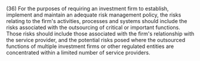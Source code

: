 (36) For the purposes of requiring an investment firm to establish, implement and maintain an adequate risk management policy, the risks relating to the firm's activities, processes and systems should include the risks associated with the outsourcing of critical or important functions. Those risks should include those associated with the firm's relationship with the service provider, and the potential risks posed where the outsourced functions of multiple investment firms or other regulated entities are concentrated within a limited number of service providers.